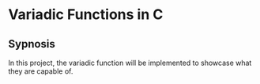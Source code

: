 # Variadic Functions in C
## Sypnosis
In this project, the variadic function will be implemented to showcase what they are capable of. 